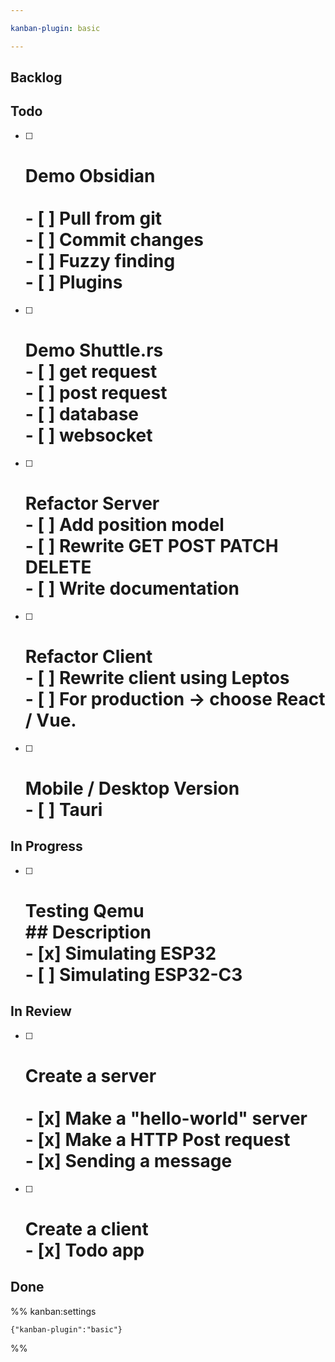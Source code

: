```yaml
---

kanban-plugin: basic

---
```


## Backlog



## Todo

- [ ] # Demo Obsidian<br><br>- [ ] Pull from git<br>- [ ] Commit changes<br>- [ ] Fuzzy finding<br>- [ ] Plugins
- [ ] # Demo Shuttle.rs<br>- [ ] get request<br>- [ ] post request<br>- [ ] database<br>- [ ] websocket
- [ ] # Refactor Server<br>- [ ] Add position model<br>- [ ] Rewrite GET POST PATCH DELETE<br>- [ ] Write documentation
- [ ] # Refactor Client<br>- [ ] Rewrite client using Leptos <br>- [ ] For production -> choose React / Vue.
- [ ] # Mobile / Desktop Version<br>- [ ] Tauri


## In Progress

- [ ] # Testing Qemu<br>## Description<br>- [x] Simulating ESP32<br>- [ ] Simulating ESP32-C3


## In Review

- [ ] # Create a server<br><br> - [x] Make a "hello-world" server<br> - [x] Make a HTTP Post request<br> - [x] Sending a message
- [ ] # Create a client<br>- [x] Todo app


## Done





%% kanban:settings
```
{"kanban-plugin":"basic"}
```
%%